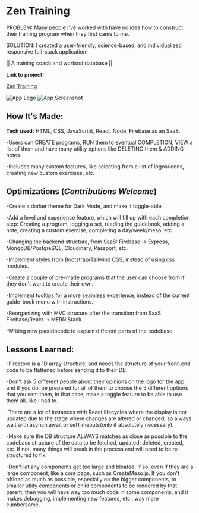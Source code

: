 # Zen Training

PROBLEM: Many people I've worked with have no idea how to construct their training program when they first came to me.



SOLUTION: I created a user-friendly, science-based, and individualized responsive full-stack application:

|| A training coach and workout database ||

**Link to project:**

[Zen Training](https://js-react-hypertrophy-app.web.app/)

![App Logo](https://drive.google.com/uc?export=view&id=1sU_QAk5b6znlI9fhuEPg1-dYt-8u6iD9) ![App Screenshot](https://drive.google.com/uc?export=view&id=1Z7kmKYL1oBCRCzmTmWd43xv_D_omCQ9h)

## How It's Made:

**Tech used:** HTML, CSS, JavaScript, React, Node, Firebase as an SaaS.

-Users can CREATE programs, RUN them to eventual COMPLETION, VIEW a list of them and have many utility options like DELETING them & ADDING notes.

-Includes many custom features, like selecting from a list of logos/icons, creating new custom exercises, etc.

## Optimizations (*Contributions Welcome*)

-Create a darker theme for Dark Mode, and make it toggle-able.

-Add a level and experience feature, which will fill up with each completion step: Creating a program, logging a set, reading the guidebook, adding a note, creating a custom exercise, completing a day/week/meso, etc.

-Changing the backend structure, from SaaS: Firebase -> Express, MongoDB/PostgreSQL, Cloudinary, Passport, etc.

-Implement styles from Bootstrap/Tailwind CSS, instead of using css modules.

-Create a couple of pre-made programs that the user can choose from if they don't want to create their own.

-Implement tooltips for a more seamless experience, instead of the current guide-book menu with instructions.

-Reorganizing with MVC strucure after the transition from SaaS Firebase/React -> MERN Stack

-Writing new pseudocode to explain different parts of the codebase

## Lessons Learned:

-Firestore is a 1D array structure, and needs the structure of your front-end code to be flattened before sending it to their DB.

-Don't ask 5 different people about their opinions on the logo for the app, and if you do, be prepared for all of them to choose the 5 different options that you sent them, in that case, make a toggle feature to be able to use them all, like I had to.

-There are a lot of instances with React lifecycles where the display is not updated due to the stage where changes are altered or changed, so always wait with asynch await or setTimeouts(only if absolutely necessary).

-Make sure the DB structure ALWAYS matches as close as possible to the codebase structure of the data to be fetched, updated, deleted, created, etc. If not, many things will break in the process and will need to be re-structured to fix.

-Don't let any components get too large and bloated. If so, even if they are a large component, like a core page, such as CreateMeso.js. If you don't offload as much as possible, especially on the bigger components, to smaller utlity components or child components to be rendered by that parent, then you will have way too much code in some components, and it makes debugging, implementing new features, etc., way more cumbersome.
